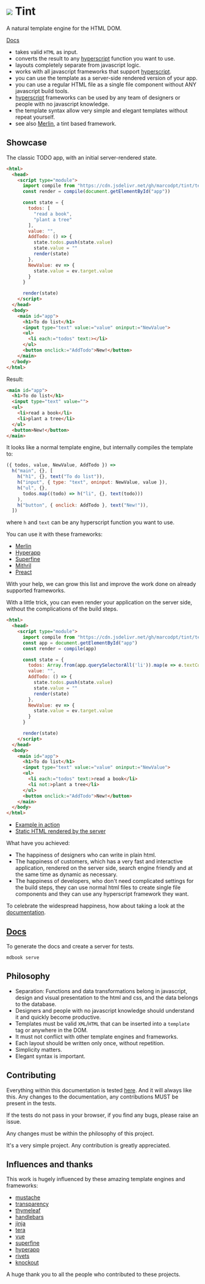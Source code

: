 # ![](assets/favicon.ico) Tint
A natural template engine for the HTML DOM. 

[Docs](https://marcodpt.github.io/tint/)

 - takes valid `HTML` as input.
 - converts the result to any 
[hyperscript](https://github.com/hyperhype/hyperscript)
function you want to use.
 - layouts completely separate from javascript logic.
 - works with all javascript frameworks that support
[hyperscript](https://github.com/hyperhype/hyperscript).
 - you can use the template as a server-side rendered version of your app.
 - you can use a regular HTML file as a single file component without ANY
javascript build tools.
 - [hyperscript](https://github.com/hyperhype/hyperscript) frameworks can be
used by any team of designers or people with no javascript knowledge.
 - the template syntax allow very simple and elegant templates without
repeat yourself.
 - see also [Merlin](https://github.com/marcodpt/merlin), a tint based framework.

## Showcase
The classic TODO app, with an initial server-rendered state.

```html
<html>
  <head>
    <script type="module">
      import compile from "https://cdn.jsdelivr.net/gh/marcodpt/tint/template.js"
      const render = compile(document.getElementById("app"))

      const state = {
        todos: [
          "read a book",
          "plant a tree"
        ],
        value: "",
        AddTodo: () => {
          state.todos.push(state.value)
          state.value = ""
          render(state)
        },
        NewValue: ev => {
          state.value = ev.target.value
        }
      }

      render(state)
    </script>
  </head>
  <body>
    <main id="app">
      <h1>To do list</h1>
      <input type="text" value:="value" oninput:="NewValue">
      <ul>
        <li each:="todos" text:></li>
      </ul>
      <button onclick:="AddTodo">New!</button>
    </main>
  </body>
</html>
```

Result: 
```html
<main id="app">
  <h1>To do list</h1>
  <input type="text" value="">
  <ul>
    <li>read a book</li>
    <li>plant a tree</li>
  </ul>
  <button>New!</button>
</main>
```

It looks like a normal template engine, but internally compiles the template to:
```js
({ todos, value, NewValue, AddTodo }) =>
  h("main", {}, [
    h("h1", {}, text("To do list")),
    h("input", { type: "text", oninput: NewValue, value }),
    h("ul", {},
      todos.map((todo) => h("li", {}, text(todo)))
    ),
    h("button", { onclick: AddTodo }, text("New!")),
  ])
```
where `h` and `text` can be any hyperscript function you want to use.

You can use it with these frameworks:

- [Merlin](https://github.com/marcodpt/merlin)
- [Hyperapp](https://marcodpt.github.io/tint/lib/hyperapp.html)
- [Superfine](https://marcodpt.github.io/tint/lib/superfine.html)
- [Mithril](https://marcodpt.github.io/tint/lib/mithril.html)
- [Preact](https://marcodpt.github.io/tint/lib/preact.html)

With your help, we can grow this list and improve the work done on already
supported frameworks.

With a little trick, you can even render your application on the server side,
without the complications of the build steps.

```html
<html>
  <head>
    <script type="module">
      import compile from "https://cdn.jsdelivr.net/gh/marcodpt/tint/template.js"
      const app = document.getElementById("app")
      const render = compile(app)

      const state = {
        todos: Array.from(app.querySelectorAll('li')).map(e => e.textContent),
        value: "",
        AddTodo: () => {
          state.todos.push(state.value)
          state.value = ""
          render(state)
        },
        NewValue: ev => {
          state.value = ev.target.value
        }
      }

      render(state)
    </script>
  </head>
  <body>
    <main id="app">
      <h1>To do list</h1>
      <input type="text" value:="value" oninput:="NewValue">
      <ul>
        <li each:="todos" text:>read a book</li>
        <li not:>plant a tree</li>
      </ul>
      <button onclick:="AddTodo">New!</button>
    </main>
  </body>
</html>
```

- [Example in action](https://marcodpt.github.io/tint/samples/ssr_dynamic.html)
- [Static HTML rendered by the server](https://marcodpt.github.io/tint/samples/ssr_static.html)

What have you achieved:
 - The happiness of designers who can write in plain html.
 - The happiness of customers, which has a very fast and interactive
application, rendered on the server side, search engine friendly and at the
same time as dynamic as necessary.
 - The happiness of developers, who don't need complicated settings for the
 build steps, they can use normal html files to create single file components
and they can use any hyperscript framework they want.

To celebrate the widespread happiness, how about taking a look at the
[documentation](https://marcodpt.github.io/tint/).

## [Docs](https://marcodpt.github.io/tint/)
To generate the docs and create a server for tests.

```
mdbook serve
```

## Philosophy
 - Separation: Functions and data transformations belong in javascript, design
and visual presentation to the html and css, and the data belongs to the database.
 - Designers and people with no javascript knowledge should understand it
and quickly become productive.
 - Templates must be valid `XML`/`HTML` that can be inserted into a
`template` tag or anywhere in the DOM.
 - It must not conflict with other template engines and frameworks.
 - Each layout should be written only once, without repetition.
 - Simplicity matters.
 - Elegant syntax is important.

## Contributing
Everything within this documentation is tested 
[here](https://marcodpt.github.io/tint/tests/).
And it will always like this. Any changes to the documentation,
any contributions MUST be present in the tests.

If the tests do not pass in your browser, if you find any bugs, please raise
an issue.

Any changes must be within the philosophy of this project.

It's a very simple project. Any contribution is greatly appreciated.

## Influences and thanks
This work is hugely influenced by these amazing template engines and frameworks:
 - [mustache](https://mustache.github.io/mustache.5.html)
 - [transparency](https://github.com/leonidas/transparency)
 - [thymeleaf](https://www.thymeleaf.org/)
 - [handlebars](https://handlebarsjs.com/)
 - [jinja](https://jinja.palletsprojects.com/en/3.1.x/)
 - [tera](https://tera.netlify.app/docs)
 - [vue](https://vuejs.org/)
 - [superfine](https://github.com/jorgebucaran/superfine)
 - [hyperapp](https://github.com/jorgebucaran/hyperapp)
 - [rivets](http://rivetsjs.com/docs/reference/)
 - [knockout](https://knockoutjs.com/documentation/introduction.html)

A huge thank you to all the people who contributed to these projects.

